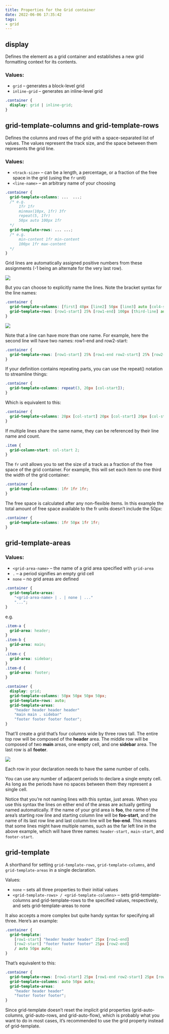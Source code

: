 ```yaml
---
title: Properties for the Grid container
date: 2022-06-06 17:35:42
tags:
- grid
---
```


## display

Defines the element as a grid container and establishes a new grid formatting context for its contents.

### Values:

- `grid` – generates a block-level grid
- `inline-grid` – generates an inline-level grid

```CSS CSS
.container {
  display: grid | inline-grid;
}
```

## grid-template-columns and grid-template-rows

Defines the columns and rows of the grid with a space-separated list of values. The values represent the track size, and the space between them represents the grid line.

### Values:

- `<track-size>` – can be a length, a percentage, or a fraction of the free space in the grid (using the `fr` unit)
- `<line-name>` – an arbitrary name of your choosing

```CSS CSS
.container {
  grid-template-columns: ...  ...;
  /* e.g. 
      1fr 1fr
      minmax(10px, 1fr) 3fr
      repeat(5, 1fr)
      50px auto 100px 1fr
  */
  grid-template-rows: ... ...;
  /* e.g. 
      min-content 1fr min-content
      100px 1fr max-content
  */
}
```

Grid lines are automatically assigned positive numbers from these assignments (-1 being an alternate for the very last row).

![](/images/template-columns-rows-01.svg)

But you can choose to explicitly name the lines. Note the bracket syntax for the line names:

```CSS CSS
.container {
  grid-template-columns: [first] 40px [line2] 50px [line3] auto [col4-start] 50px [five] 40px [end];
  grid-template-rows: [row1-start] 25% [row1-end] 100px [third-line] auto [last-line];
}
```

![](/images/template-columns-rows-02.svg)

Note that a line can have more than one name. For example, here the second line will have two names: row1-end and row2-start:

``` CSS CSS
.container {
  grid-template-rows: [row1-start] 25% [row1-end row2-start] 25% [row2-end];
}
```

If your definition contains repeating parts, you can use the repeat() notation to streamline things:

```CSS CSS
.container {
  grid-template-columns: repeat(3, 20px [col-start]);
}
```
Which is equivalent to this:

```CSS CSS
.container {
  grid-template-columns: 20px [col-start] 20px [col-start] 20px [col-start];
}
```

If multiple lines share the same name, they can be referenced by their line name and count.

```CSS CSS
.item {
  grid-column-start: col-start 2;
}
```

The `fr` unit allows you to set the size of a track as a fraction of the free space of the grid container. For example, this will set each item to one third the width of the grid container:

```CSS CSS
.container {
  grid-template-columns: 1fr 1fr 1fr;
}
```

The free space is calculated after any non-flexible items. In this example the total amount of free space available to the fr units doesn’t include the 50px:

```CSS CSS 
.container {
  grid-template-columns: 1fr 50px 1fr 1fr;
}
```

## grid-template-areas

### Values:

- `<grid-area-name>` – the name of a grid area specified with `grid-area`
- `.` – a period signifies an empty grid cell
- `none` – no grid areas are defined

```CSS CSS
.container {
  grid-template-areas: 
    "<grid-area-name> | . | none | ..."
    "...";
}
```

e.g.

```CSS CSS
.item-a {
  grid-area: header;
}
.item-b {
  grid-area: main;
}
.item-c {
  grid-area: sidebar;
}
.item-d {
  grid-area: footer;
}

.container {
  display: grid;
  grid-template-columns: 50px 50px 50px 50px;
  grid-template-rows: auto;
  grid-template-areas: 
    "header header header header"
    "main main . sidebar"
    "footer footer footer footer";
}
```

That’ll create a grid that’s four columns wide by three rows tall. The entire top row will be composed of the **header** area. The middle row will be composed of two **main** areas, one empty cell, and one **sidebar** area. The last row is all **footer**.

![](/images/dddgrid-template-areas.svg)

Each row in your declaration needs to have the same number of cells.

You can use any number of adjacent periods to declare a single empty cell. As long as the periods have no spaces between them they represent a single cell.

Notice that you’re not naming lines with this syntax, just areas. When you use this syntax the lines on either end of the areas are actually getting named automatically. If the name of your grid area is **foo**, the name of the area’s starting row line and starting column line will be **foo-start**, and the name of its last row line and last column line will be **foo-end**. This means that some lines might have multiple names, such as the far left line in the above example, which will have three names: `header-start,` `main-start`, and `footer-start`.

## grid-template

A shorthand for setting `grid-template-rows`, `grid-template-columns`, and `grid-template-areas` in a single declaration.

Values:

- `none` – sets all three properties to their initial values
- `<grid-template-rows> / <grid-template-columns>` – sets grid-template-columns and grid-template-rows to the specified values, respectively, and sets grid-template-areas to none

It also accepts a more complex but quite handy syntax for specifying all three. Here’s an example:

```CSS CSS
.container {
  grid-template:
    [row1-start] "header header header" 25px [row1-end]
    [row2-start] "footer footer footer" 25px [row2-end]
    / auto 50px auto;
}
```

That’s equivalent to this:

```CSS CSS
.container {
  grid-template-rows: [row1-start] 25px [row1-end row2-start] 25px [row2-end];
  grid-template-columns: auto 50px auto;
  grid-template-areas: 
    "header header header" 
    "footer footer footer";
}
```
Since grid-template doesn’t reset the implicit grid properties (grid-auto-columns, grid-auto-rows, and grid-auto-flow), which is probably what you want to do in most cases, it’s recommended to use the grid property instead of grid-template.
